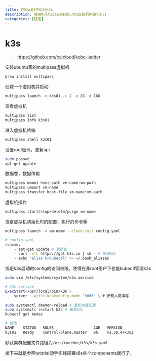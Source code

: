 ```yaml
---
title: 在MacOS中运行k3s
description: 使用Multipass在ubuntu虚拟机中运行k3s
categories: [随笔]
---
```


# k3s

> <https://github.com/caicloud/kube-ladder>

安装ubuntu家的multipass虚拟机

```sh
brew install multipass
```

创建一个虚拟机并启动

```sh
multipass launch -n k3s01 -c 2 -m 2G -d 16G
```

查看虚拟机

```sh
multipass list
multipass info k3s01
```

进入虚拟机终端

```sh
multipass shell k3s01
```

设置root密码，更新apt

```sh
sudo passwd
apt-get update
```

数据卷，数据传输

```sh
multipass mount host-path vm-name:vm-path
multipass umount vm-name
multipass transfer host-file vm-name:vm-path
```

虚拟机操作

```sh
multipass start/stop/delete/purge vm-name
```

指定虚拟机初始化时的配置、执行的命令等

```sh
multipass launch -n vm-name --cloud-init config.yaml

# config.yaml
runcmd:
	- apt-get update # 更新包
	- curl -sfL https://get.k3s.io | sh - # 安装k3s
	- echo "alias k=kubectl" >> ~/.bash_aliases
```

指定k3s启动时config的访问权限，使得在非root用户下也能kubectl管理k3s

```sh
sudo vim /etc/systemd/system/k3s.service

# k3s.service
ExecStart=/usr/local/bin/k3s \
    server --write-kubeconfig-mode "0666" \ # 所有人可读写
    
sudo systemctl daemon-reload # 重新加载配置
sudo systemctl restart k3s # 重启k3s
kubectl get nodes

# 输出
NAME    STATUS   ROLES                  AGE   VERSION
k3s01   Ready    control-plane,master   9h    v1.30.4+k3s1
```

默认集群配置文件路径为`/etc/rancher/k3s/k3s.yaml`

接下来就是参照tutorial动手实践部署k8s各个components就行了。



